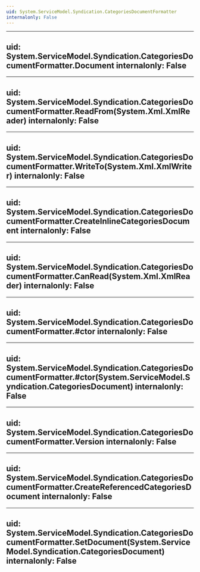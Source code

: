 ```yaml
---
uid: System.ServiceModel.Syndication.CategoriesDocumentFormatter
internalonly: False
---
```


---
uid: System.ServiceModel.Syndication.CategoriesDocumentFormatter.Document
internalonly: False
---

---
uid: System.ServiceModel.Syndication.CategoriesDocumentFormatter.ReadFrom(System.Xml.XmlReader)
internalonly: False
---

---
uid: System.ServiceModel.Syndication.CategoriesDocumentFormatter.WriteTo(System.Xml.XmlWriter)
internalonly: False
---

---
uid: System.ServiceModel.Syndication.CategoriesDocumentFormatter.CreateInlineCategoriesDocument
internalonly: False
---

---
uid: System.ServiceModel.Syndication.CategoriesDocumentFormatter.CanRead(System.Xml.XmlReader)
internalonly: False
---

---
uid: System.ServiceModel.Syndication.CategoriesDocumentFormatter.#ctor
internalonly: False
---

---
uid: System.ServiceModel.Syndication.CategoriesDocumentFormatter.#ctor(System.ServiceModel.Syndication.CategoriesDocument)
internalonly: False
---

---
uid: System.ServiceModel.Syndication.CategoriesDocumentFormatter.Version
internalonly: False
---

---
uid: System.ServiceModel.Syndication.CategoriesDocumentFormatter.CreateReferencedCategoriesDocument
internalonly: False
---

---
uid: System.ServiceModel.Syndication.CategoriesDocumentFormatter.SetDocument(System.ServiceModel.Syndication.CategoriesDocument)
internalonly: False
---
